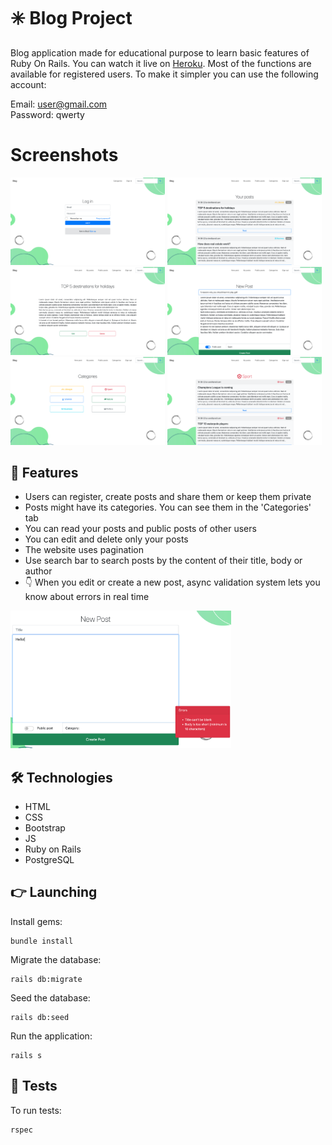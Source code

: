 # ✳️ Blog Project

Blog application made for educational purpose to learn basic features of Ruby On Rails. You can watch it live on [Heroku](https://vast-beach-21113.herokuapp.com/). Most of the functions are available for registered users. To make it simpler you can use the following account: <br>

Email: user@gmail.com <br>
Password: qwerty

# Screenshots
<img src="screenshots/1.png" width="49%"> <img src="screenshots/2.png" width="49%">
<img src="screenshots/3.png" width="49%"> <img src="screenshots/4.png" width="49%">
<img src="screenshots/5.png" width="49%"> <img src="screenshots/6.png" width="49%">

## 🙌 Features

- Users can register, create posts and share them or keep them private
- Posts might have its categories. You can see them in the 'Categories' tab
- You can read your posts and public posts of other users
- You can edit and delete only your posts
- The website uses pagination
- Use search bar to search posts by the content of their title, body or author
- 👇 When you edit or create a new post, async validation system lets you know about errors in real time
<img src="screenshots/async_validation.png" width="70%">

## 🛠 Technologies
- HTML
- CSS
- Bootstrap
- JS
- Ruby on Rails
- PostgreSQL

## 👉 Launching
Install gems:
```
bundle install
```
Migrate the database:
```
rails db:migrate
```
Seed the database:
```
rails db:seed
```
Run the application:
```
rails s
```

## 🚨 Tests

To run tests:
```
rspec
```
